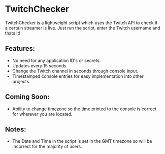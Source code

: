# TwitchChecker
TwitchChecker is a lightweight script which uses the Twitch API to check if a certain streamer is live. Just run the script, enter the Twitch username and thats it!

## Features:
- No need for any application ID's or secrets.
- Updates every 15 seconds.
- Change the Twitch channel in seconds through console input.
- Timestamped console entries for easy implementation into other projects.

## Coming Soon:
- Ability to change timezone so the time printed to the console is correct for wherever you are located.

## Notes:
- The Date and Time in the script is set in the GMT timezone so will be incorrect for the majority of users.

